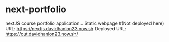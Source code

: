 # next-portfolio
nextJS course portfolio application... Static webpage
#(Not deployed here) URL: https://nextjs.davidhanlon23.now.sh
Deployed URL: https://out.davidhanlon23.now.sh/